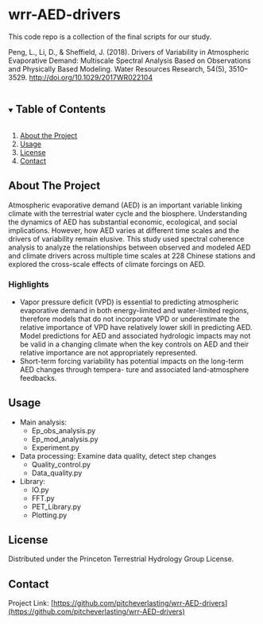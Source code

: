 # wrr-AED-drivers

This code repo is a collection of the final scripts for our study.

Peng, L., Li, D., &amp; Sheffield, J. (2018). Drivers of Variability in Atmospheric Evaporative Demand: Multiscale Spectral Analysis Based on Observations and Physically Based Modeling. Water Resources Research, 54(5), 3510–3529. http://doi.org/10.1029/2017WR022104

<!-- TABLE OF CONTENTS -->
<details open="open">
  <summary><h2 style="display: inline-block">Table of Contents</h2></summary>
  <ol>
    <li><a href="#about the project">About the Project</a></li>
    <li><a href="#usage">Usage</a></li>
    <li><a href="#license">License</a></li>
    <li><a href="#contact">Contact</a></li>
  </ol>
</details>

<!-- ABOUT THE PROJECT -->
## About The Project

Atmospheric evaporative demand (AED) is an important variable linking climate with the terrestrial water cycle and the biosphere. Understanding the dynamics of AED has substantial economic, ecological, and social implications. However, how AED varies at different time scales and the drivers of variability remain elusive. This study used spectral coherence analysis to analyze the relationships between observed and modeled AED and climate drivers across multiple time scales at 228 Chinese stations and explored the cross-scale effects of climate forcings on AED. 

### Highlights 

- Vapor pressure deficit (VPD) is essential to predicting atmospheric evaporative demand in both energy-limited and water-limited regions, therefore models that do not incorporate VPD or underestimate the relative importance of VPD have relatively lower skill in predicting AED. Model predictions for AED and associated hydrologic impacts may not be valid in a changing climate when the key controls on AED and their relative importance are not appropriately represented.
- Short-term forcing variability has potential impacts on the long-term AED changes through tempera- ture and associated land-atmosphere feedbacks.


<!-- USAGE EXAMPLES -->
## Usage
* Main analysis: 
  * Ep_obs_analysis.py
  * Ep_mod_analysis.py
  * Experiment.py
* Data processing: Examine data quality, detect step changes
  * Quality_control.py
  * Data_quality.py
* Library:
  * IO.py
  * FFT.py
  * PET_Library.py
  * Plotting.py


<!-- LICENSE -->
## License
Distributed under the Princeton Terrestrial Hydrology Group License. 


<!-- CONTACT -->
## Contact
Project Link: [https://github.com/pitcheverlasting/wrr-AED-drivers](https://github.com/pitcheverlasting/wrr-AED-drivers)

